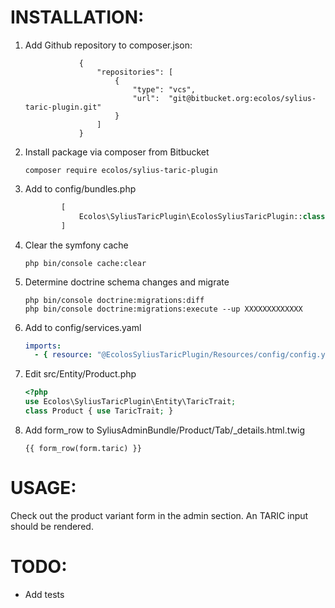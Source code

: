 # INSTALLATION:

1. Add Github repository to composer.json:
    ```Add repository from Github
                {
                    "repositories": [
                        {
                            "type": "vcs",
                            "url":  "git@bitbucket.org:ecolos/sylius-taric-plugin.git"
                        }
                    ]
                }
    ```

2. Install package via composer from Bitbucket 
    ```console
    composer require ecolos/sylius-taric-plugin
    ```

3. Add to config/bundles.php
    ```php
            [
                Ecolos\SyliusTaricPlugin\EcolosSyliusTaricPlugin::class => ['all' => true],
            ]
    ```

4. Clear the symfony cache
    ```shell script
    php bin/console cache:clear
    ```

5.  Determine doctrine schema changes and migrate
    ```shell script
    php bin/console doctrine:migrations:diff
    php bin/console doctrine:migrations:execute --up XXXXXXXXXXXXX
    ```

6. Add to config/services.yaml
    ```yaml
    imports:
      - { resource: "@EcolosSyliusTaricPlugin/Resources/config/config.yml" }
    ```

7. Edit src/Entity/Product.php
    ```php
    <?php
    use Ecolos\SyliusTaricPlugin\Entity\TaricTrait;
    class Product { use TaricTrait; }
    ``` 

8. Add form_row to SyliusAdminBundle/Product/Tab/_details.html.twig
    ```twig
    {{ form_row(form.taric) }}
    ``` 

# USAGE:
Check out the product variant form in the admin section.
An TARIC input should be rendered.

# TODO:
- Add tests
